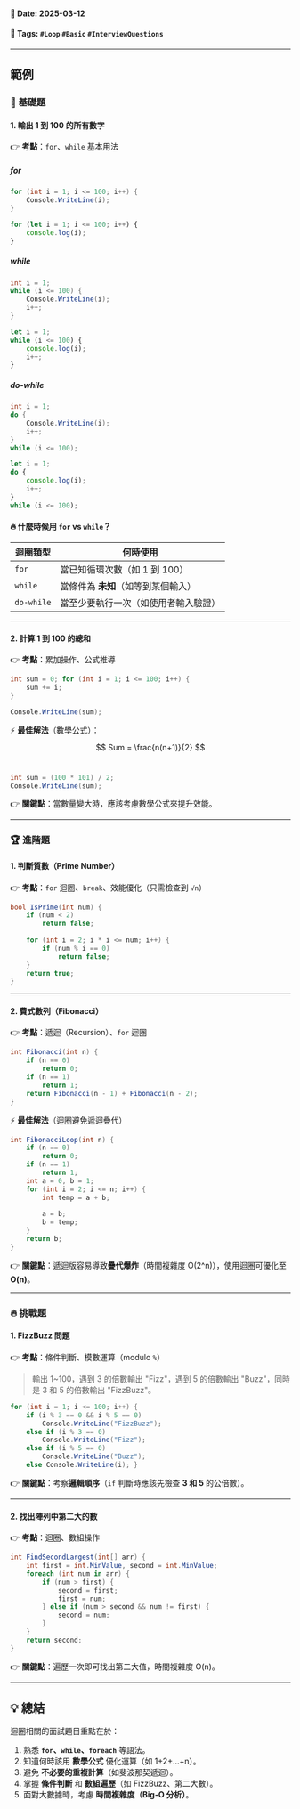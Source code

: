 #### 📅 **Date**: 2025-03-12

#### 🔖 **Tags**: `#Loop` `#Basic` `#InterviewQuestions`

---
## 範例
### 📌 **基礎題**

#### **1. 輸出 1 到 100 的所有數字**

👉 **考點**：`for`、`while` 基本用法
##### for
```csharp
for (int i = 1; i <= 100; i++) {
    Console.WriteLine(i);
}
```

```javascript
for (let i = 1; i <= 100; i++) {
	console.log(i);
}
```
##### while
```csharp
int i = 1;
while (i <= 100) {
    Console.WriteLine(i);
    i++;
}
```

```javascript
let i = 1;
while (i <= 100) {
    console.log(i);
    i++;
}
```
##### do-while
```csharp
int i = 1;
do {
    Console.WriteLine(i);
    i++;
}
while (i <= 100);
```

```javascript
let i = 1;
do {
    console.log(i);
    i++;
}
while (i <= 100);
```

#### 🔥 **什麼時候用 `for` vs `while`？**

| 迴圈類型       | 何時使用                 |
| ---------- | -------------------- |
| `for`      | 當已知循環次數（如 1 到 100）   |
| `while`    | 當條件為 **未知**（如等到某個輸入） |
| `do-while` | 當至少要執行一次（如使用者輸入驗證）   |

---

#### **2. 計算 1 到 100 的總和**

👉 **考點**：累加操作、公式推導

```csharp
int sum = 0; for (int i = 1; i <= 100; i++) {
	sum += i;
}

Console.WriteLine(sum);
```

⚡ **最佳解法**（數學公式）：
$$ Sum = \frac{n(n+1)}{2} $$​
```csharp
int sum = (100 * 101) / 2;
Console.WriteLine(sum);
```

👉 **關鍵點**：當數量變大時，應該考慮數學公式來提升效能。

---

### 🏆 **進階題**

#### **1. 判斷質數（Prime Number）**

👉 **考點**：`for` 迴圈、`break`、效能優化（只需檢查到 `√n`）

```csharp
bool IsPrime(int num) {
	if (num < 2)
		return false;
		
	for (int i = 2; i * i <= num; i++) {
		if (num % i == 0)
			return false;
	}
	return true;
}
```

---

#### **2. 費式數列（Fibonacci）**

👉 **考點**：遞迴（Recursion）、`for` 迴圈

```csharp
int Fibonacci(int n) {
	if (n == 0)
		return 0;
	if (n == 1)
		return 1;		
	return Fibonacci(n - 1) + Fibonacci(n - 2);
}
```

⚡ **最佳解法**（迴圈避免遞迴疊代）

```csharp
int FibonacciLoop(int n) {
	if (n == 0)
		return 0;
	if (n == 1)
		return 1;
	int a = 0, b = 1;
	for (int i = 2; i <= n; i++) {
		int temp = a + b;
		
		a = b;
		b = temp;
	}
	return b;
}
```

👉 **關鍵點**：遞迴版容易導致**疊代爆炸**（時間複雜度 O(2^n)），使用迴圈可優化至 **O(n)**。

---

### 🔥 **挑戰題**

#### **1. FizzBuzz 問題**

👉 **考點**：條件判斷、模數運算（modulo `%`）

> 輸出 1~100，遇到 3 的倍數輸出 "Fizz"，遇到 5 的倍數輸出 "Buzz"，同時是 3 和 5 的倍數輸出 "FizzBuzz"。

```csharp
for (int i = 1; i <= 100; i++) {
	if (i % 3 == 0 && i % 5 == 0)
		Console.WriteLine("FizzBuzz");
	else if (i % 3 == 0)
		Console.WriteLine("Fizz");
	else if (i % 5 == 0)
		Console.WriteLine("Buzz");
	else Console.WriteLine(i); }
```

👉 **關鍵點**：考察**邏輯順序**（`if` 判斷時應該先檢查 **3 和 5** 的公倍數）。

---

#### **2. 找出陣列中第二大的數**

👉 **考點**：迴圈、數組操作

```csharp
int FindSecondLargest(int[] arr) {
	int first = int.MinValue, second = int.MinValue;
	foreach (int num in arr) {
		if (num > first) {
			second = first;
			first = num;
		} else if (num > second && num != first) {
			second = num;
		}
	}
	return second;
}
```

👉 **關鍵點**：遍歷一次即可找出第二大值，時間複雜度 O(n)。

---

## 💡 **總結**

迴圈相關的面試題目重點在於：
1. 熟悉 **`for`、`while`、`foreach`** 等語法。
2. 知道何時該用 **數學公式** 優化運算（如 1+2+...+n）。
3. 避免 **不必要的重複計算**（如斐波那契遞迴）。
4. 掌握 **條件判斷** 和 **數組遍歷**（如 FizzBuzz、第二大數）。
5. 面對大數據時，考慮 **時間複雜度（Big-O 分析）**。